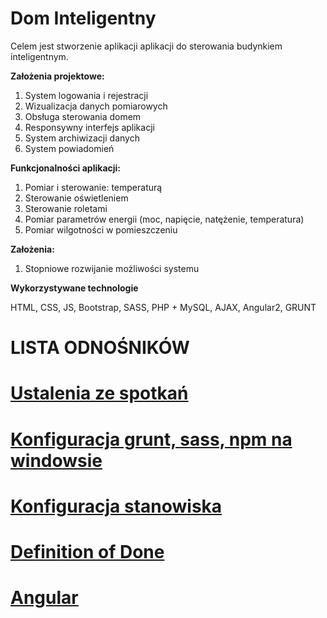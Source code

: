 # Dom Inteligentny

Celem jest stworzenie aplikacji aplikacji do sterowania budynkiem inteligentnym.

**Założenia projektowe:**
1. System logowania i rejestracji
2. Wizualizacja danych pomiarowych
3. Obsługa sterowania domem
4. Responsywny interfejs aplikacji
5. System archiwizacji danych
6. System powiadomień

**Funkcjonalności aplikacji:**
1. Pomiar i sterowanie: temperaturą
2. Sterowanie oświetleniem
3. Sterowanie roletami
4. Pomiar parametrów energii (moc, napięcie, natężenie, temperatura)
5. Pomiar wilgotności w pomieszczeniu

**Założenia:**
1. Stopniowe rozwijanie możliwości systemu

**Wykorzystywane technologie**

HTML, CSS, JS, Bootstrap, SASS, PHP + MySQL, AJAX, Angular2, GRUNT


# LISTA ODNOŚNIKÓW


# [Ustalenia ze spotkań](./ustalenia-ze-spotkan)

# [Konfiguracja grunt, sass, npm na windowsie](./konfiguracja-grunt,-sass,-npm-na-windowsie)

# [Konfiguracja stanowiska](./konfiguracja-stanowiska-pracy-na-swoim-komputerze)

# [Definition of Done](./definition-of-done)

# [Angular](./angular-instrukcja)
